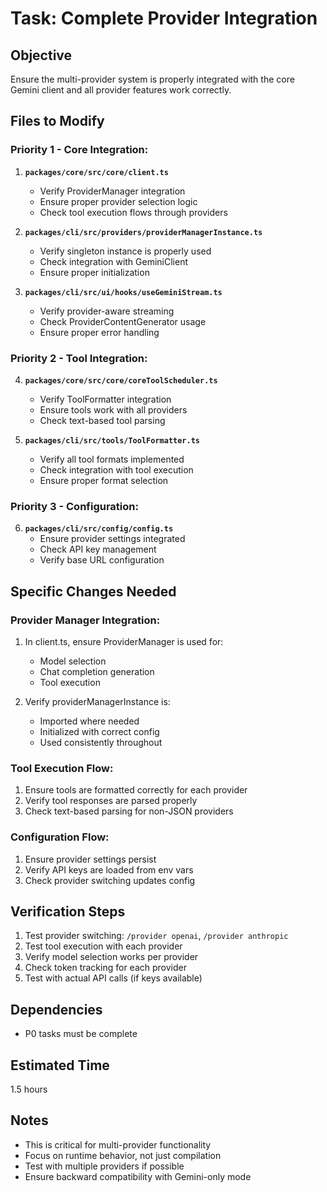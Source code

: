 # Task: Complete Provider Integration

## Objective
Ensure the multi-provider system is properly integrated with the core Gemini client and all provider features work correctly.

## Files to Modify

### Priority 1 - Core Integration:
1. **`packages/core/src/core/client.ts`**
   - Verify ProviderManager integration
   - Ensure proper provider selection logic
   - Check tool execution flows through providers

2. **`packages/cli/src/providers/providerManagerInstance.ts`**
   - Verify singleton instance is properly used
   - Check integration with GeminiClient
   - Ensure proper initialization

3. **`packages/cli/src/ui/hooks/useGeminiStream.ts`**
   - Verify provider-aware streaming
   - Check ProviderContentGenerator usage
   - Ensure proper error handling

### Priority 2 - Tool Integration:
4. **`packages/core/src/core/coreToolScheduler.ts`**
   - Verify ToolFormatter integration
   - Ensure tools work with all providers
   - Check text-based tool parsing

5. **`packages/cli/src/tools/ToolFormatter.ts`**
   - Verify all tool formats implemented
   - Check integration with tool execution
   - Ensure proper format selection

### Priority 3 - Configuration:
6. **`packages/cli/src/config/config.ts`**
   - Ensure provider settings integrated
   - Check API key management
   - Verify base URL configuration

## Specific Changes Needed

### Provider Manager Integration:
1. In client.ts, ensure ProviderManager is used for:
   - Model selection
   - Chat completion generation
   - Tool execution

2. Verify providerManagerInstance is:
   - Imported where needed
   - Initialized with correct config
   - Used consistently throughout

### Tool Execution Flow:
1. Ensure tools are formatted correctly for each provider
2. Verify tool responses are parsed properly
3. Check text-based parsing for non-JSON providers

### Configuration Flow:
1. Ensure provider settings persist
2. Verify API keys are loaded from env vars
3. Check provider switching updates config

## Verification Steps
1. Test provider switching: `/provider openai`, `/provider anthropic`
2. Test tool execution with each provider
3. Verify model selection works per provider
4. Check token tracking for each provider
5. Test with actual API calls (if keys available)

## Dependencies
- P0 tasks must be complete

## Estimated Time
1.5 hours

## Notes
- This is critical for multi-provider functionality
- Focus on runtime behavior, not just compilation
- Test with multiple providers if possible
- Ensure backward compatibility with Gemini-only mode